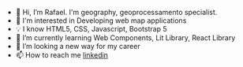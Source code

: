- 👋 Hi, I’m Rafael. I'm geography, geoprocessamento specialist.
- 👀 I'm interested in Developing web map applications
- :bulb: I know HTML5, CSS, Javascript, Bootstrap 5
- 🌱 I’m currently learning Web Components, Lit Library, React Library 
- 💞️ I’m looking a new way for my career
- 📫 How to reach me [linkedin](https://www.linkedin.com/in/rafael-dias-de-almeida-devmap/)

<!---
rafaeldgeo/rafaeldgeo is a ✨ special ✨ repository because its `README.md` (this file) appears on your GitHub profile.
You can click the Preview link to take a look at your changes.
--->
